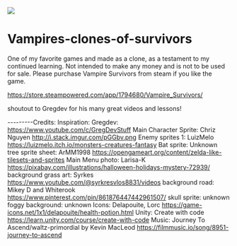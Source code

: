 ![](vampires-clones-of-survivors.gif)

# Vampires-clones-of-survivors
One of my favorite games and made as a clone, as a testament to my continued learning. Not intended to make 
any money and is not to be used for sale. Please purchase Vampire Survivors from steam if you like the game.

https://store.steampowered.com/app/1794680/Vampire_Survivors/

shoutout to Gregdev for his many great videos and lessons!


---------Credits:
Inspiration: Gregdev: https://www.youtube.com/c/GregDevStuff
Main Character Sprite: Chriz Nguyen http://i.stack.imgur.com/pGGbv.png
Enemy sprites 1: LuizMelo https://luizmelo.itch.io/monsters-creatures-fantasy
Bat sprite: Unknown
tree sprite sheet: ArMM1998 https://opengameart.org/content/zelda-like-tilesets-and-sprites
Main Menu photo: Larisa-K https://pixabay.com/illustrations/halloween-holidays-mystery-72939/
background grass art: Syrkes https://www.youtube.com/@syrkresvlos8831/videos
background road: Mikey D and Whiterook https://www.pinterest.com/pin/861876447442961507/
skull sprite: unknown
foggy background: unknown
Icons: Delapouite, Lorc https://game-icons.net/1x1/delapouite/health-potion.html
Unity: Create with code https://learn.unity.com/course/create-with-code
Music: Journey To Ascend/waltz-primordial by Kevin MacLeod https://filmmusic.io/song/8951-journey-to-ascend
